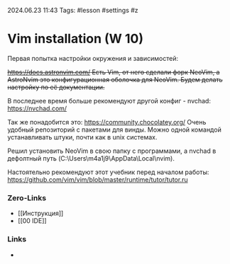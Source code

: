 2024.06.23 11:43
Tags: #lesson #settings #z

# Vim installation (W 10)

Первая попытка настройки окружения и зависимостей:

~~https://docs.astronvim.com/ Есть Vim, от него сделали форк NeoVim, а AstroNvim это конфигурационная оболочка для NeoVim. Будем делать настройку по её документации.~~

В последнее время больше рекомендуют другой конфиг - nvchad:
https://nvchad.com/

Так же понадобится это:
https://community.chocolatey.org/
Очень удобный репозиторий с пакетами для винды. Можно одной командой устанавливать штуки, почти как в unix системах.

Решил установить NeoVim в свою папку с программами, а nvchad в дефолтный путь (C:\Users\m4a1j9\AppData\Local\nvim).

Настоятельно рекомендуют этот учебник перед началом работы:
https://github.com/vim/vim/blob/master/runtime/tutor/tutor.ru



### Zero-Links
- [[Инструкция]] 
- [[00 IDE]]

### Links
- 